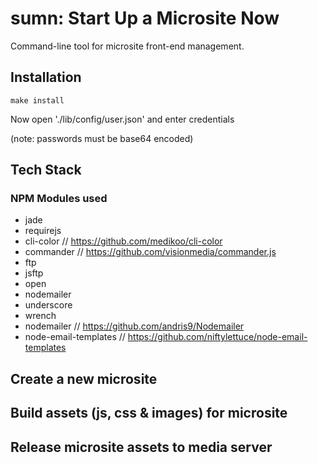 # sumn: Start Up a Microsite Now

Command-line tool for microsite front-end management.

## Installation

```
make install
```

Now open './lib/config/user.json' and enter credentials

(note: passwords must be base64 encoded)

## Tech Stack

### NPM Modules used

* jade
* requirejs
* cli-color // https://github.com/medikoo/cli-color
* commander // https://github.com/visionmedia/commander.js
* ftp
* jsftp
* open
* nodemailer
* underscore
* wrench
* nodemailer  // https://github.com/andris9/Nodemailer
* node-email-templates // https://github.com/niftylettuce/node-email-templates

## Create a new microsite

## Build assets (js, css & images) for microsite

## Release microsite assets to media server